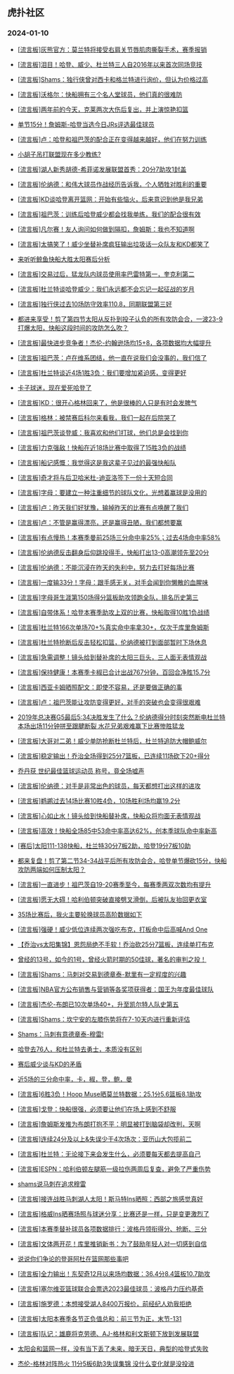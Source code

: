 ## 虎扑社区 
### 2024-01-10

+ [[流言板]灰熊官方：莫兰特将接受右肩关节唇肌肉撕裂手术，赛季报销](https://bbs.hupu.com/624146845.html)

+ [[流言板]泪目！哈登、威少、杜兰特三人自2016年以来首次同场竞技](https://bbs.hupu.com/624158288.html)

+ [[流言板]Shams：独行侠曾对西卡和格兰特进行询价，但认为价格过高](https://bbs.hupu.com/624158845.html)

+ [[流言板]沃格尔：快船拥有三个名人堂球员，他们真的很难防](https://bbs.hupu.com/624157271.html)

+ [[流言板]两年前的今天，克莱两次大伤后复出，并上演惊艳扣篮](https://bbs.hupu.com/624160185.html)

+ [单节15分！詹姆斯-哈登当选今日JRs评选最佳球员](https://bbs.hupu.com/624155221.html)

+ [[流言板]卢：哈登和祖巴茨的配合正在变得越来越好，他们在努力训练](https://bbs.hupu.com/624159270.html)

+ [小胡子吊打联盟现在多少教练?](https://bbs.hupu.com/624154019.html)

+ [[流言板]湖人新秀胡德-希菲诺发展联盟首秀：20分7助攻1封盖](https://bbs.hupu.com/624155218.html)

+ [[流言板]伦纳德：和伟大球员作战经历告诉我，个人牺牲对胜利的重要](https://bbs.hupu.com/624160141.html)

+ [[流言板]KD谈哈登离开篮网：开始有些恼火，后来意识到他是我兄弟](https://bbs.hupu.com/624154077.html)

+ [[流言板]祖巴茨：训练后哈登威少都会找我单练，我们的配合很有效](https://bbs.hupu.com/624157072.html)

+ [[流言板]凡尔赛！友人询问如何做到隔扣，詹姆斯：我也不知道啊](https://bbs.hupu.com/624154526.html)

+ [[流言板]太搞笑了！威少坐替补席疯狂输出垃圾话一众队友和KD都笑了](https://bbs.hupu.com/624152857.html)

+ [来听听鲸鱼快船大胜太阳赛后分析](https://bbs.hupu.com/624154555.html)

+ [[流言板]交易过后，猛龙队内球员使用率巴雷特第一，奎克利第二](https://bbs.hupu.com/624159890.html)

+ [[流言板]杜兰特谈哈登威少：我们永远都不会忘记一起征战的岁月](https://bbs.hupu.com/624153352.html)

+ [[流言板]独行侠过去10场防守效率110.8，同期联盟第三好](https://bbs.hupu.com/624158409.html)

+ [都进来享受！剪了第四节太阳从反扑到投子认负的所有攻防会合，一波23-9打爆太阳，快船这段时间的攻防怎么吹？](https://bbs.hupu.com/624156635.html)

+ [[流言板]最快进步竞争者！杰伦-约翰逊场均15+8，各项数据均大幅提升](https://bbs.hupu.com/624159949.html)

+ [[流言板]祖巴茨：卢在维系团结，他一直在说我们会没事的，我们信了](https://bbs.hupu.com/624158484.html)

+ [[流言板]杜兰特谈近4场1胜3负：我们要增加紧迫感，变得更好](https://bbs.hupu.com/624157860.html)

+ [卡子球迷，现在爱死哈登了](https://bbs.hupu.com/624157944.html)

+ [[流言板]KD：很开心格林回来了，他是很棒的人只是有时会发脾气](https://bbs.hupu.com/624152948.html)

+ [[流言板]格林：被禁赛后科尔来看我，我们一起在后院哭了](https://bbs.hupu.com/624143552.html)

+ [[流言板]祖巴茨谈登威：我喜欢和他们打球，他们总是会找到你](https://bbs.hupu.com/624152927.html)

+ [[流言板]力克强敌！快船在近18场比赛中取得了15胜3负的战绩](https://bbs.hupu.com/624151612.html)

+ [[流言板]船记感慨：我觉得这是我这辈子见过的最强快船队](https://bbs.hupu.com/624152147.html)

+ [[流言板]奇才将与后卫哈米杜-迪亚洛签下一份十天短合同](https://bbs.hupu.com/624159466.html)

+ [[流言板]字母：要建立一种注重细节的球队文化，光想着赢球是没用的](https://bbs.hupu.com/624159254.html)

+ [[流言板]卢：昨天我们好犹豫，输掉昨天的比赛有点唤醒了我们](https://bbs.hupu.com/624152519.html)

+ [[流言板]卢：不管是赢得漂亮，还是赢得丑陋，我们都想要赢](https://bbs.hupu.com/624157457.html)

+ [[流言板]有点慢热！本赛季曼前25场三分命中率25%；过去4场命中率58%](https://bbs.hupu.com/624153622.html)

+ [[流言板]伦纳德反击翻身后仰跳投得手，快船打出13-0高潮领先至20分](https://bbs.hupu.com/624150793.html)

+ [[流言板]伦纳德：不能沉浸在昨天的失利中，努力去打好每场比赛](https://bbs.hupu.com/624159938.html)

+ [[流言板]一度输33分！字母：跟手感无关，对手会闻到你懒散的血腥味](https://bbs.hupu.com/624158161.html)

+ [[流言板]字母哥生涯第150场得分篮板助攻领跑全队，排名历史第三](https://bbs.hupu.com/624159451.html)

+ [[流言板]自带体系！哈登本赛季助攻上双的比赛，快船取得10胜1负战绩](https://bbs.hupu.com/624152734.html)

+ [[流言板]杜兰特166次单场70+%真实命中率拿30+，仅次于库里詹姆斯](https://bbs.hupu.com/624153635.html)

+ [[流言板]杜兰特抢断后反击轻松扣篮，伦纳德被打到面部暂时下场休息](https://bbs.hupu.com/624151001.html)

+ [[流言板]急需调整！镜头给到替补席的太阳三巨头，三人面无表情观战](https://bbs.hupu.com/624151420.html)

+ [[流言板]保持健康！本赛季卡椒已合计出战767分钟，百回合净胜15.7分](https://bbs.hupu.com/624153892.html)

+ [[流言板]西亚卡姆晒照配文：即使不容易，还是要做正确的事](https://bbs.hupu.com/624160030.html)

+ [[流言板]卢：祖巴茨能让攻防变得更好，对手的突破也会变得很艰难](https://bbs.hupu.com/624158995.html)

+ [2019年总决赛G5最后5:34决胜发生了什么？伦纳德得分时刻突然断电杜兰特本场出场11分钟拼至跟腱断裂 水花兄弟艰难赢下比赛惨胜猛龙](https://bbs.hupu.com/624153061.html)

+ [[流言板]大哥对二弟！威少单防抢断杜兰特后，杜兰特追防大帽鲍威尔](https://bbs.hupu.com/624150129.html)

+ [[流言板]稳定输出！乔治全场得到25分7篮板，已连续11场砍下20+得分](https://bbs.hupu.com/624153702.html)

+ [乔丹获 世纪最佳篮球运动员 称号，竟全场嘘声](https://bbs.hupu.com/624154638.html)

+ [[流言板]伦纳德：对手是非常出色的球员，每天都想打出这样的进攻](https://bbs.hupu.com/624157221.html)

+ [[流言板]鹈鹕过去14场比赛10胜4负，10场胜利场均赢19.2分](https://bbs.hupu.com/624159812.html)

+ [[流言板]心如止水！镜头给到快船替补席，快船众将均面无表情观战](https://bbs.hupu.com/624151521.html)

+ [[流言板]高效！快船全场85中53命中率高达62%，创本季球队命中率新高](https://bbs.hupu.com/624153766.html)

+ [[赛后]太阳111-138快船，杜兰特30分7板2助，哈登19分7板10助](https://bbs.hupu.com/624151653.html)

+ [都来复盘！剪了第二节34-34战平后所有攻防会合，哈登单节爆砍15分，快船攻防两端如何压制太阳？](https://bbs.hupu.com/624154601.html)

+ [[流言板]一直进步！祖巴茨自19-20赛季至今，每赛季两双次数均有提升](https://bbs.hupu.com/624153836.html)

+ [[流言板]愿无大碍！哈利伯顿突破直接劈叉滑倒，后被队友抬回更衣室](https://bbs.hupu.com/624144552.html)

+ [35场比赛后，我火主要轮换球员高阶数据如下](https://bbs.hupu.com/624158612.html)

+ [[流言板]强硬！威少低位连续两次强吃布克，打板命中后高喊And One](https://bbs.hupu.com/624148261.html)

+ [【乔治vs太阳集锦】恩怨局绝不手软！乔治砍25分7篮板，连续单打布克](https://bbs.hupu.com/624152792.html)

+ [曾经的13号，如今的1号，曾经火箭时期的50佳球，著名的审判之投！](https://bbs.hupu.com/624158490.html)

+ [[流言板]Shams：马刺对交易到德章泰-默里有一定程度的兴趣](https://bbs.hupu.com/624160666.html)

+ [[流言板]NBA官方公布销售与营销等各奖项获得者：国王为年度最佳球队](https://bbs.hupu.com/624160804.html)

+ [[流言板]杰伦-布朗已10次单场40+，升至凯尔特人队史第五](https://bbs.hupu.com/624160646.html)

+ [[流言板]Shams：坎宁安的左膝伤势将在7-10天内进行重新评估](https://bbs.hupu.com/624160524.html)

+ [Shams：马刺有意德章泰-穆雷 ​​​!](https://bbs.hupu.com/624160504.html)

+ [哈登去76人，和杜兰特去勇士，本质没有区别](https://bbs.hupu.com/624160191.html)

+ [赛后威少谈与KD的矛盾](https://bbs.hupu.com/624155210.html)

+ [近5场的三分命中率，卡，椒，登，鲍，曼](https://bbs.hupu.com/624159204.html)

+ [[流言板]6胜3负！Hoop Muse晒莫兰特数据：25.1分5.6篮板8.1助攻](https://bbs.hupu.com/624160713.html)

+ [[流言板]戈登：快船很强，必须要让他们在场上感到不舒服](https://bbs.hupu.com/624160515.html)

+ [[流言板]詹姆斯发推为布朗打抱不平：明显被打到脑袋却改判，天啊](https://bbs.hupu.com/624161176.html)

+ [[流言板]连续24分及以上&失误少于4次场次：亚历山大包揽前二](https://bbs.hupu.com/624160565.html)

+ [[流言板]杜兰特：无论接下来会发生什么，必须要每天都去提高自己](https://bbs.hupu.com/624160358.html)

+ [[流言板]ESPN：哈利伯顿左腿筋一级拉伤两周后复查，避免了严重伤势](https://bbs.hupu.com/624161227.html)

+ [shams说马刺在追求穆雷](https://bbs.hupu.com/624160737.html)

+ [[流言板]接连战胜马刺湖人太阳！斯马特Ins晒照：西部之旅感觉真好](https://bbs.hupu.com/624161083.html)

+ [[流言板]格威Ins晒赛场照与球迷分享：比赛还是一样，只是变更激烈了](https://bbs.hupu.com/624160987.html)

+ [[流言板]本赛季替补球员各项数据排行：波格丹领衔得分、抢断、三分](https://bbs.hupu.com/624160743.html)

+ [[流言板]文体两开花！库里推销新书：为了鼓励年轻人对一切感到自信](https://bbs.hupu.com/624161525.html)

+ [说说你们争论的登哥阿杜在篮网那些事吧](https://bbs.hupu.com/624161055.html)

+ [[流言板]全力输出！东契奇12月以来场均数据：36.4分8.4篮板10.7助攻](https://bbs.hupu.com/624161485.html)

+ [[流言板]塞尔维亚篮球联合会票选2023最佳球员：波格丹力压约基奇](https://bbs.hupu.com/624161503.html)

+ [[流言板]施罗德：本想接受湖人8400万报价，前经纪人劝我拒绝](https://bbs.hupu.com/624161745.html)

+ [[流言板]太阳本赛季各节正负值总和：前三节为正，末节-131](https://bbs.hupu.com/624161511.html)

+ [[流言板]队记：雄鹿将克劳德、AJ-格林和利文斯顿下放到发展联盟](https://bbs.hupu.com/624161551.html)

+ [太阳会和篮网一样，没有当下丢了未来，暗无天日，典型的哈登式失败](https://bbs.hupu.com/624161323.html)

+ [杰伦-格林对阵热火 11分5板6助3失误集锦 没什么变化就是没投进](https://bbs.hupu.com/624159384.html)

